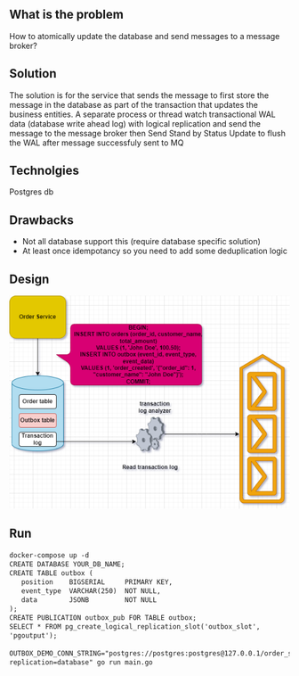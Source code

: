 ## What is the problem 
How to atomically update the database and send messages to a message broker?

## Solution
The solution is for the service that sends the message to first store the message in the database as part of the transaction that updates the business entities. A separate process or thread watch transactional WAL data (database write ahead log) with logical replication and send the message to the message broker then Send Stand by Status Update to flush the WAL after message successfuly sent to MQ

## Technolgies
 Postgres db 

## Drawbacks
- Not all database support this (require database specific solution)
- At least once idempotancy so you need to add some deduplication logic

## Design
![Alt Text](outbox.png)

## Run 
```
docker-compose up -d
CREATE DATABASE YOUR_DB_NAME;
CREATE TABLE outbox (
   position    BIGSERIAL     PRIMARY KEY,
   event_type  VARCHAR(250)  NOT NULL,
   data        JSONB         NOT NULL
);
CREATE PUBLICATION outbox_pub FOR TABLE outbox;
SELECT * FROM pg_create_logical_replication_slot('outbox_slot', 'pgoutput');

OUTBOX_DEMO_CONN_STRING="postgres://postgres:postgres@127.0.0.1/order_service?replication=database" go run main.go
```
